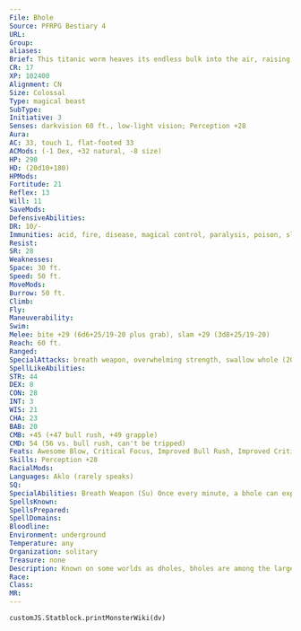 ```yaml
---
File: Bhole
Source: PFRPG Bestiary 4
URL: 
Group: 
aliases: 
Brief: This titanic worm heaves its endless bulk into the air, raising one end as if ready to strike with a massive set of hooked jaws.
CR: 17
XP: 102400
Alignment: CN
Size: Colossal
Type: magical beast
SubType: 
Initiative: 3
Senses: darkvision 60 ft., low-light vision; Perception +28
Aura: 
AC: 33, touch 1, flat-footed 33
ACMods: (-1 Dex, +32 natural, -8 size)
HP: 290
HD: (20d10+180)
HPMods: 
Fortitude: 21
Reflex: 13
Will: 11
SaveMods: 
DefensiveAbilities: 
DR: 10/-
Immunities: acid, fire, disease, magical control, paralysis, poison, sleep, stun
Resist: 
SR: 28
Weaknesses: 
Space: 30 ft.
Speed: 50 ft.
MoveMods: 
Burrow: 50 ft.
Climb: 
Fly: 
Maneuverability: 
Swim: 
Melee: bite +29 (6d6+25/19-20 plus grab), slam +29 (3d8+25/19-20)
Reach: 60 ft.
Ranged: 
SpecialAttacks: breath weapon, overwhelming strength, swallow whole (20d6 acid damage, AC 26, 29 hp), trample (DC 37)
SpellLikeAbilities: 
STR: 44
DEX: 8
CON: 28
INT: 3
WIS: 21
CHA: 23
BAB: 20
CMB: +45 (+47 bull rush, +49 grapple)
CMD: 54 (56 vs. bull rush, can't be tripped)
Feats: Awesome Blow, Critical Focus, Improved Bull Rush, Improved Critical (bite), Improved Critical (slam), Improved Initiative, Lightning Reflexes, Power Attack, Staggering Critical, Vital Strike
Skills: Perception +28
RacialMods: 
Languages: Aklo (rarely speaks)
SQ: 
SpecialAbilities: Breath Weapon (Su) Once every minute, a bhole can expel a prodigious amount of thick slime from its gullet. This breath weapon has a range of 900 feet, and creates a 40-foot-diameter spread of slime in its targeted area. Any creature within this area must succeed at a DC 29 Fortitude save or be stunned for 1d4 rounds. The slime transforms the area it coats into difficult terrain. Furthermore, any creature that is in the area (or that attempts to enter the area) must succeed at a DC 29 Reflex save or be entangled by the slime. Bhole slime persists for 2d6 hours and bhole lairs are typically pre-caked with the stuff. A bhole can move through bhole slime without penalty. The save DC is Constitution-based.   Immune to Magical Control (Ex) A bhole is immune to nearly all forms of mind control, including all charm, suggestion, and dominate spells. It is similarly immune to magic jar and possession attempts. Confusion and other mind-affecting effects that don't allow another creature to directly control a bhole work normally. Rare effects that allow a creature to manipulate the exact effects of confusion on a creature provide one of the few ways to magically control a bhole. Other methods, particularly those tied to strange and powerful artifacts, may work as well.  Overwhelming Strength (Ex) A bhole always applies 1-1/2 times its Strength modifier on all natural weapon attacks.
SpellsKnown: 
SpellsPrepared: 
SpellDomains: 
Bloodline: 
Environment: underground
Temperature: any
Organization: solitary
Treasure: none
Description: Known on some worlds as dholes, bholes are among the largest of living creatures, wormlike leviathans of such size that few can claim to have seen one wholly from head to tail, and those who do suffer from madness or other aff lictions that cause others to doubt these tales. The coloration of these creature ranges widely, from dark blues and purples to pale grays, yellows, or white. A bhole's cavernous mouth consists of long, bony jaws that extend and unfold from the creature's head when it feeds. Bholes are incredibly long-lived- those that exist in remote worlds or in other dimensions have done so for countless eons. The bholes themselves seem to have no interest in their history, perhaps as a result of their limited intellect, but they can live forever, barring death by violence. Regions inhabited by bholes are always wastelands. Bholes seem able to eat and digest anything and everything, and in time can reduce a huge area to just a honeycombed network of immense tunnels. These regions swiftly collapse in on themselves, leaving rubble-filled pits of terrifying size.
Race: 
Class: 
MR: 
---
```

```dataviewjs
customJS.Statblock.printMonsterWiki(dv)
```
